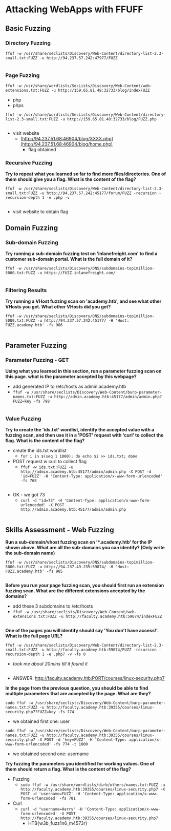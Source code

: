 # Attacking WebApps with FFUFF

## Basic Fuzzing

### Directory Fuzzing

`ffuf -w /usr/share/seclists/Discovery/Web-Content/directory-list-2.3-small.txt:FUZZ -u http://94.237.57.242:47977/FUZZ`

<figure><img src=".gitbook/assets/image (1) (1) (1) (1).png" alt=""><figcaption></figcaption></figure>

### Page Fuzzing

`ffuf -w /usr/share/wordlists/SecLists/Discovery/Web-Content/web-extensions.txt:FUZZ -u http://159.65.81.48:32733/blog/indexFUZZ`

* php
* phps

`ffuf -w /usr/share/wordlists/SecLists/Discovery/Web-Content/directory-list-2.3-small.txt:FUZZ -u http://159.65.81.48:32733/blog/FUZZ.php`

<figure><img src=".gitbook/assets/image (1) (1) (1) (1) (1).png" alt=""><figcaption></figcaption></figure>

* visit website
  * [http://94.237.51.68:46904/blog/XXXX.php](http://94.237.51.68:46904/blog/home.php)
    * flag obtained

### Recursive Fuzzing

**Try to repeat what you learned so far to find more files/directories. One of them should give you a flag. What is the content of the flag?**

`ffuf -w /usr/share/seclists/Discovery/Web-Content/directory-list-2.3-small.txt:FUZZ -u http://94.237.57.242:45177/forum/FUZZ -recursion -recursion-depth 1 -e .php -v`

<figure><img src=".gitbook/assets/image (2) (1) (1) (1).png" alt=""><figcaption></figcaption></figure>

* visit website to obtain flag

## Domain Fuzzing

### Sub-domain Fuzzing

**Try running a sub-domain fuzzing test on 'inlanefreight.com' to find a customer sub-domain portal. What is the full domain of it?**

`ffuf -w /usr/share/seclists/Discovery/DNS/subdomains-top1million-5000.txt:FUZZ -u https://FUZZ.inlanefreight.com/`

<figure><img src=".gitbook/assets/image (3) (1) (1).png" alt=""><figcaption></figcaption></figure>

### Filtering Results

**Try running a VHost fuzzing scan on 'academy.htb', and see what other VHosts you get. What other VHosts did you get?**

`ffuf -w /usr/share/seclists/Discovery/DNS/subdomains-top1million-5000.txt:FUZZ -u http://94.237.57.242:45177/ -H 'Host: FUZZ.academy.htb' -fs 986`

<figure><img src=".gitbook/assets/image (4) (1).png" alt=""><figcaption></figcaption></figure>

## Parameter Fuzzing

### Parameter Fuzzing - GET

**Using what you learned in this section, run a parameter fuzzing scan on this page. what is the parameter accepted by this webpage?**

* add generated IP to /etc/hosts as admin.academy.htb
* `ffuf -w /usr/share/seclists/Discovery/Web-Content/burp-parameter-names.txt:FUZZ -u http://admin.academy.htb:45177/admin/admin.php?FUZZ=key -fs 798`

<figure><img src=".gitbook/assets/image (5) (1).png" alt=""><figcaption></figcaption></figure>

### Value Fuzzing

**Try to create the 'ids.txt' wordlist, identify the accepted value with a fuzzing scan, and then use it in a 'POST' request with 'curl' to collect the flag. What is the content of the flag?**

* create the ids.txt wordlist
  * `for i in $(seq 1 1000); do echo $i >> ids.txt; done`
* POST request w curl to collect flag
  * `ffuf -w ids.txt:FUZZ -u http://admin.academy.htb:45177/admin/admin.php -X POST -d 'id=FUZZ' -H 'Content-Type: application/x-www-form-urlencoded' -fs 768`

<figure><img src=".gitbook/assets/image (6) (1).png" alt=""><figcaption></figcaption></figure>

* OK - we got 73
  * `curl -d "id=73" -H 'Content-Type: application/x-www-form-urlencoded' -X POST http://admin.academy.htb:45177/admin/admin.php`

<figure><img src=".gitbook/assets/image (7) (1).png" alt=""><figcaption></figcaption></figure>

## Skills Assessment - Web Fuzzing

**Run a sub-domain/vhost fuzzing scan on '\*.academy.htb' for the IP shown above. What are all the sub-domains you can identify? (Only write the sub-domain name)**

`ffuf -w /usr/share/seclists/Discovery/DNS/subdomains-top1million-5000.txt:FUZZ -u http://94.237.49.235:59074/ -H 'Host: FUZZ.academy.htb' -fs 985`

<figure><img src=".gitbook/assets/image (8) (1).png" alt=""><figcaption></figcaption></figure>

**Before you run your page fuzzing scan, you should first run an extension fuzzing scan. What are the different extensions accepted by the domains?**

* add these 3 subdomains to /etc/hosts
* `ffuf -w /usr/share/seclists/Discovery/Web-Content/web-extensions.txt:FUZZ -u http://faculty.academy.htb:59074/indexFUZZ`

<figure><img src=".gitbook/assets/image (9).png" alt=""><figcaption></figcaption></figure>

**One of the pages you will identify should say 'You don't have access!'. What is the full page URL?**

`ffuf -w /usr/share/seclists/Discovery/Web-Content/directory-list-2.3-small.txt:FUZZ -u http://faculty.academy.htb:59074/FUZZ -recursion -recursion-depth 1 -e .php7 -v -fs 0`

* _took me about 20mins till it found it_

<figure><img src=".gitbook/assets/image (10).png" alt=""><figcaption></figcaption></figure>

* ANSWER: http://faculty.academy.htb:PORT/courses/linux-security.php7

**In the page from the previous question, you should be able to find multiple parameters that are accepted by the page. What are they?**

`sudo ffuf -w /usr/share/seclists/Discovery/Web-Content/burp-parameter-names.txt:FUZZ -u http://faculty.academy.htb:39355/courses/linux-security.php7?FUZZ=key -fs 774`

* we obtained first one: user

`sudo ffuf -w /usr/share/seclists/Discovery/Web-Content/burp-parameter-names.txt:FUZZ -u http://faculty.academy.htb:39355/courses/linux-security.php7 -X POST -d 'key=FUZZ' -H 'Content-Type: application/x-www-form-urlencoded' -fs 774 -t 1000`

* we obtained second one: username

**Try fuzzing the parameters you identified for working values. One of them should return a flag. What is the content of the flag?**

* Fuzzing
  * `sudo ffuf -w /usr/share/wordlists/dirb/others/names.txt:FUZZ -u http://faculty.academy.htb:39355/courses/linux-security.php7 -X POST -d 'username=FUZZ' -H 'Content-Type: application/x-www-form-urlencoded' -fs 781`
* Curl
  * `curl -d "username=Harry" -H 'Content-Type: application/x-www-form-urlencoded' -X POST http://faculty.academy.htb:39355/courses/linux-security.php7`
    * HTB{w3b\_fuzz1n6\_m4573r}

